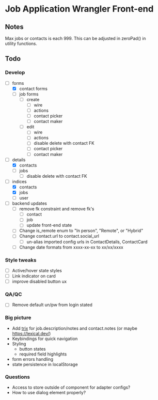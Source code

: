 # Job Application Wrangler Front-end

## Notes

Max jobs or contacts is each 999. This can be adjusted in zeroPad() in utility functions.

## Todo

### Develop

- [ ] forms
  - [x] contact forms
  - [ ] job forms
    - [ ] create
      - [ ] wire
      - [ ] actions
      - [ ] contact picker
      - [ ] contact maker
    - [ ] edit
      - [ ] wire
      - [ ] actions
      - [ ] disable delete with contact FK
      - [ ] contact picker
      - [ ] contact maker
- [ ] details
  - [x] contacts
  - [ ] jobs
    - [ ] disable delete with contact FK
- [ ] indices
  - [x] contacts
  - [x] jobs
  - [ ] user
- [ ] backend updates
  - [ ] remove fk constraint and remove fk's
    - [ ] contact
    - [ ] job
    - [ ] update front-end state
  - [ ] Change is_remote enum to "In person", "Remote", or "Hybrid"
  - [ ] Change contact.url to contact.social_url
    - [ ] un-alias imported config urls in ContactDetails, ContactCard
  - [ ] Change date formats from xxxx-xx-xx to xx/xx/xxxx

### Style tweaks

- [ ] Active/hover state styles
- [ ] Link indicator on card
- [ ] improve disabled button ux

### QA/QC

- [ ] Remove default un/pw from login stated

### Big picture

- Add [trix](https://github.com/basecamp/trix) for job.description/notes and contact.notes (or maybe https://lexical.dev/)
- Keybindings for quick navigation
- Styling
  - button states
  - required field highlights
- form errors handling
- state persistence in localStorage

### Questions

- Access to store outside of component for adapter configs?
- How to use dialog element properly?
